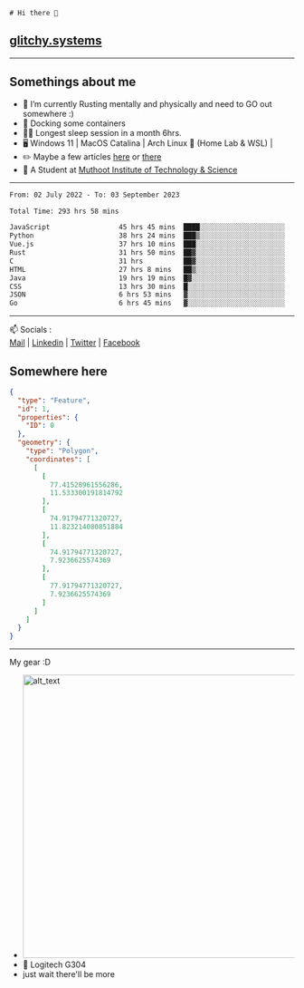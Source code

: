```
# Hi there 👋
```
## [glitchy.systems](https://glitchy.systems)
---

## Somethings about me



- 🌱 I’m currently Rusting mentally and physically and need to GO out somewhere :)
- 🐋 Docking some containers
- 😶‍🌫️ Longest sleep session in a month 6hrs.
- 🖥️ Windows 11 | MacOS Catalina | Arch Linux 🦩 (Home Lab & WSL) |
- ✏️ Maybe a few articles [here](https://medium.com/@advaithnarayanan8) or [there](https://medium.com/@advaithnarayanan8)
- 📑 A Student at [Muthoot Institute of Technology & Science](https://mgmits.ac.in/)



---

<!--START_SECTION:waka-->

```txt
From: 02 July 2022 - To: 03 September 2023

Total Time: 293 hrs 58 mins

JavaScript                 45 hrs 45 mins  ████░░░░░░░░░░░░░░░░░░░░░   15.57 %
Python                     38 hrs 24 mins  ███▒░░░░░░░░░░░░░░░░░░░░░   13.06 %
Vue.js                     37 hrs 10 mins  ███░░░░░░░░░░░░░░░░░░░░░░   12.64 %
Rust                       31 hrs 50 mins  ██▓░░░░░░░░░░░░░░░░░░░░░░   10.83 %
C                          31 hrs          ██▓░░░░░░░░░░░░░░░░░░░░░░   10.55 %
HTML                       27 hrs 8 mins   ██▒░░░░░░░░░░░░░░░░░░░░░░   09.23 %
Java                       19 hrs 19 mins  █▓░░░░░░░░░░░░░░░░░░░░░░░   06.57 %
CSS                        13 hrs 30 mins  █░░░░░░░░░░░░░░░░░░░░░░░░   04.59 %
JSON                       6 hrs 53 mins   ▓░░░░░░░░░░░░░░░░░░░░░░░░   02.34 %
Go                         6 hrs 45 mins   ▓░░░░░░░░░░░░░░░░░░░░░░░░   02.30 %
```

<!--END_SECTION:waka-->

---

📫 Socials :<br>
[Mail](mailto:advaithnarayanan8@gmail.com) | [Linkedin](https://www.linkedin.com/in/advaith-narayanan-a72152214/) | [Twitter](https://twitter.com/advaithnarayan) | [Facebook](https://screenmessage.com/qinq)

## Somewhere here

```geojson
{
  "type": "Feature",
  "id": 1,
  "properties": {
    "ID": 0
  },
  "geometry": {
    "type": "Polygon",
    "coordinates": [
      [
        [
          77.41528961556286,
          11.533300191814792
        ],
        [
          74.91794771320727,
          11.823214080851884
        ],
        [
          74.91794771320727,
          7.9236625574369
        ],
        [
          77.91794771320727,
          7.9236625574369
        ]
      ]
    ]
  }
}
```


--- 
My gear :D

- [<img alt="alt_text" width="500px" src="https://valid.x86.fr/cache/banner/xv24bv-6.png" />](https://valid.x86.fr/xv24bv)
- 🐁 Logitech G304
- just wait there'll be more

